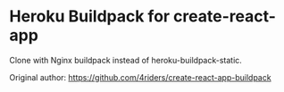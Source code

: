 # Heroku Buildpack for create-react-app

Clone with Nginx buildpack instead of heroku-buildpack-static.

Original author: https://github.com/4riders/create-react-app-buildpack
